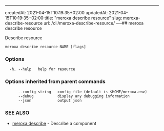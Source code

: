 ---
createdAt: 2021-04-15T10:19:35+02:00
updatedAt: 2021-04-15T10:19:35+02:00
title: "meroxa describe resource"
slug: meroxa-describe-resource
url: /cli/meroxa-describe-resource/
---## meroxa describe resource

Describe resource

```
meroxa describe resource NAME [flags]
```

### Options

```
  -h, --help   help for resource
```

### Options inherited from parent commands

```
      --config string   config file (default is $HOME/meroxa.env)
      --debug           display any debugging information
      --json            output json
```

### SEE ALSO

* [meroxa describe](/cli/meroxa-describe/)	 - Describe a component

